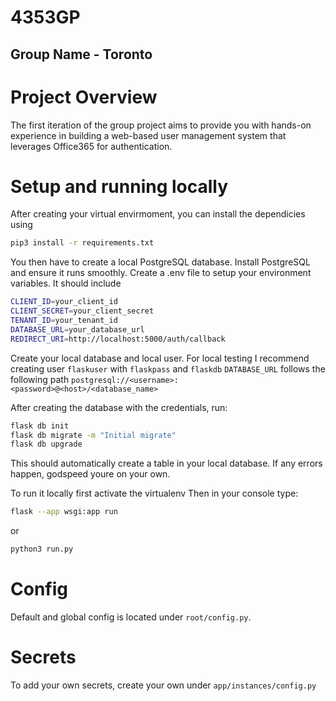 # 4353GP
## Group Name - Toronto


# Project Overview
The first iteration of the group project aims to provide you with hands-on experience in building a web-based user management system that leverages Office365 for authentication.

# Setup and running locally
After creating your virtual envirmoment, you can install the dependicies using
```bash
pip3 install -r requirements.txt
```
You then have to create a local PostgreSQL database. Install PostgreSQL and ensure it runs smoothly.
Create a .env file to setup your environment variables. It should include

```bash
CLIENT_ID=your_client_id
CLIENT_SECRET=your_client_secret
TENANT_ID=your_tenant_id
DATABASE_URL=your_database_url
REDIRECT_URI=http://localhost:5000/auth/callback
```

Create your local database and local user.
For local testing I recommend creating user `flaskuser` with `flaskpass` and `flaskdb`
`DATABASE_URL` follows the following path `postgresql://<username>:<password>@<host>/<database_name>`

After creating the database with the credentials, run:

```bash
flask db init
flask db migrate -m "Initial migrate"
flask db upgrade
```
This should automatically create a table in your local database. If any errors happen, godspeed youre on your own.

To run it locally first activate the virtualenv
Then in your console type:
```bash
flask --app wsgi:app run
```
or
```bash
python3 run.py
```


# Config
Default and global config is located under `root/config.py`.

# Secrets
To add your own secrets, create your own under `app/instances/config.py`

